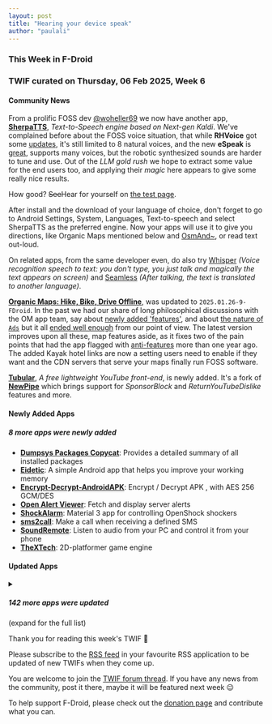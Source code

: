 ```yaml
---
layout: post
title: "Hearing your device speak"
author: "paulali"
---
```


### This Week in F-Droid

### TWIF curated on Thursday, 06 Feb 2025, Week 6

#### Community News
From a prolific FOSS dev [@woheller69](https://search.f-droid.org/?q=woheller69) we now have another app, **[SherpaTTS](https://f-droid.org/packages/org.woheller69.ttsengine)**, _Text\-to\-Speech engine based on Next\-gen Kaldi_. We've complained before about the FOSS voice situation, that while **RHVoice** got some [updates](https://f-droid.org/2024/09/05/twif.html#community-news), it's still limited to 8 natural voices, and the new **eSpeak** is [great](https://f-droid.org/2024/12/19/twif.html#community-news), supports many voices, but the robotic synthesized sounds are harder to tune and use. Out of the _LLM gold rush_ we hope to extract some value for the end users too, and applying their _magic_ here appears to give some really nice results.

How good? ~~See~~Hear for yourself on [the test page](https://rhasspy.github.io/piper-samples).

After install and the download of your language of choice, don't forget to go to Android Settings, System, Languages, Text-to-speech and select SherpaTTS as the preferred engine. Now your apps will use it to give you directions, like Organic Maps mentioned below and [OsmAnd~](https://f-droid.org/packages/net.osmand.plus/), or read text out-loud.

On related apps, from the same developer even, do also try [Whisper](https://f-droid.org/en/packages/org.woheller69.whisper/) _(Voice recognition speech to text: you don't type, you just talk and magically the text appears on screen)_ and [Seamless](https://f-droid.org/en/packages/org.woheller69.seemless) _(After talking, the text is translated to another language)_.

**[Organic Maps: Hike, Bike, Drive Offline](https://f-droid.org/packages/app.organicmaps)**, was updated to `2025.01.26-9-FDroid`. In the past we had our share of long philosophical discussions with the OM app team, say about [newly added 'features'](https://f-droid.org/2023/11/23/twif-fdroid-new-releases-on-ipfs.html#community-news), and about [the nature of `Ads`](https://f-droid.org/2024/01/25/twif.html#community-news) but it all [ended well enough](https://f-droid.org/2024/02/22/twif.html#community-news) from our point of view. The latest version improves upon all these, map features aside, as it fixes two of the pain points that had the app flagged with [anti-features](https://f-droid.org/docs/Anti-Features/) more than one year ago. The added Kayak hotel links are now a setting users need to enable if they want and the CDN servers that serve your maps finally run FOSS software.

**[Tubular](https://f-droid.org/packages/org.polymorphicshade.tubular)**, _A free lightweight YouTube front-end_, is newly added. It's a fork of **[NewPipe](https://f-droid.org/packages/org.schabi.newpipe/)** which brings support for _SponsorBlock_ and _ReturnYouTubeDislike_ features and more.


#### Newly Added Apps
##### 8 more apps were newly added
* **[Dumpsys Packages Copycat](https://f-droid.org/packages/org.rubenpgrady.dpcopycat)**: Provides a detailed summary of all installed packages
* **[Eidetic](https://f-droid.org/packages/io.github.hathibelagal.eidetic)**: A simple Android app that helps you improve your working memory
* **[Encrypt\-Decrypt\-AndroidAPK](https://f-droid.org/packages/com.encrypt.bwt)**: Encrypt / Decrypt APK , with AES 256 GCM/DES
* **[Open Alert Viewer](https://f-droid.org/packages/studio.okcode.open_alert_viewer)**: Fetch and display server alerts
* **[ShockAlarm](https://f-droid.org/packages/de.computerelite.shockalarm)**: Material 3 app for controlling OpenShock shockers
* **[sms2call](https://f-droid.org/packages/dev.n4n5.sms2call)**: Make a call when receiving a defined SMS
* **[SoundRemote](https://f-droid.org/packages/io.github.soundremote)**: Listen to audio from your PC and control it from your phone
* **[TheXTech](https://f-droid.org/packages/ru.wohlsoft.thextech.fdroid)**: 2D\-platformer game engine


#### Updated Apps
<details markdown=1>
<summary><h5>142 more apps were updated</h5> (expand for the full list)</summary>

* **[Activity Manager](https://f-droid.org/packages/com.activitymanager)** was updated to `5.4.12`
* **[addy\.io](https://f-droid.org/packages/host.stjin.anonaddy)** was updated to `v5.5.0`
* **[Alembicons](https://f-droid.org/packages/com.kaanelloed.iconeration)** was updated to `2025.01.02`
* **[Amarok](https://f-droid.org/packages/deltazero.amarok.foss)** was updated to `0.9.3`
* **[Amber](https://f-droid.org/packages/com.greenart7c3.nostrsigner)** was updated to `3.2.0`
* **[AnLinux](https://f-droid.org/packages/exa.lnx.a)** was updated to `6.65 Stable`
* **[ArcaneChat](https://f-droid.org/packages/chat.delta.lite)** was updated to `1.52.1`
* **[Arcticons](https://f-droid.org/packages/com.donnnno.arcticons)** was updated to `12.2.0`
* **[Arcticons Black](https://f-droid.org/packages/com.donnnno.arcticons.light)** was updated to `12.2.0`
* **[Arcticons Day & Night](https://f-droid.org/packages/com.donnnno.arcticons.daynight)** was updated to `12.2.0`
* **[Arcticons Material You](https://f-droid.org/packages/com.donnnno.arcticons.you)** was updated to `12.2.0`
* **[Arx Libertatis](https://f-droid.org/packages/com.arxlibertatis)** was updated to `1.3.5.3`
* **[baresip](https://f-droid.org/packages/com.tutpro.baresip)** was updated to `63.2.5`
* **[baresip\+](https://f-droid.org/packages/com.tutpro.baresip.plus)** was updated to `50.2.4`
* **[Bitcoin Wallet](https://f-droid.org/packages/de.schildbach.wallet)** was updated to `10.24`
* **[Bitcoin Wallet \[testnet3\]](https://f-droid.org/packages/de.schildbach.wallet_test)** was updated to `10.24`
* **[Bura](https://f-droid.org/packages/com.davidtakac.bura)** was updated to `1.7.0`
* **[Canta](https://f-droid.org/packages/org.samo_lego.canta)** was updated to `2.4.0`
* **[Celestia](https://f-droid.org/packages/space.celestia.mobilecelestia)** was updated to `1.7.11`
* **[Cifras o letras](https://f-droid.org/packages/org.gnu.itsmoroto.cifrasoletras)** was updated to `1.3.1`
* **[Ciyue](https://f-droid.org/packages/org.eu.mumulhl.ciyue)** was updated to `1.2.0`
* **[Clauncher](https://f-droid.org/packages/app.clauncher)** was updated to `v5.2.2`
* **[Clipious](https://f-droid.org/packages/com.github.lamarios.clipious)** was updated to `1.22.7`
* **[CodeCatcher](https://f-droid.org/packages/co.ec.cnsyn.codecatcher)** was updated to `1.0.131`
* **[DanXi](https://f-droid.org/packages/io.github.danxi_dev.dan_xi)** was updated to `1.4.7`
* **[Delta Chat](https://f-droid.org/packages/com.b44t.messenger)** was updated to `1.52.1`
* **[Delta Icon Pack](https://f-droid.org/packages/website.leifs.delta.foss)** was updated to `2.0.0`
* **[Dollphone Icon Pack](https://f-droid.org/packages/me.x2gd4.dollphone)** was updated to `1.1.4-hotfix2`
* **[Drinkable](https://f-droid.org/packages/com.moimob.drinkable)** was updated to `1.56.0`
* **[DuckDuckGo Privacy Browser](https://f-droid.org/packages/com.duckduckgo.mobile.android)** was updated to `5.224.0`
* **[Emotic](https://f-droid.org/packages/futuristicgoo.emotic)** was updated to `0.1.7`
* **[Endless Sky](https://f-droid.org/packages/com.github.thewierdnut.endless_mobile)** was updated to `0.10.11-47`
* **[EnforceDoze](https://f-droid.org/packages/com.akylas.enforcedoze)** was updated to `1.7.0`
* **[Ente Auth](https://f-droid.org/packages/io.ente.auth)** was updated to `4.3.2`
* **[ETH & UZH canteens Zürich](https://f-droid.org/packages/ch.famoser.mensa)** was updated to `1.9.2`
* **[Every Door](https://f-droid.org/packages/info.zverev.ilya.every_door)** was updated to `5.4.0`
* **[FairEmail](https://f-droid.org/packages/eu.faircode.email)** was updated to `1.2262`
* **[Fintunes](https://f-droid.org/packages/nl.moeilijkedingen.jellyfinaudioplayer)** was updated to `2.4.3`
* **[FitBook](https://f-droid.org/packages/com.presley.fit_book)** was updated to `1.0.91`
* **[Forkgram](https://f-droid.org/packages/org.forkgram.messenger)** was updated to `11.7.1.0`
* **[FOSDEM 2025 Schedule](https://f-droid.org/packages/info.metadude.android.fosdem.schedule)** was updated to `1.69.1-FOSDEM-Edition`
* **[FOSS Browser](https://f-droid.org/packages/de.baumann.browser)** was updated to `18`
* **[GCompris](https://f-droid.org/packages/net.gcompris.full)** was updated to `25.0`
* **[Geo Share](https://f-droid.org/packages/page.ooooo.geoshare)** was updated to `3.1.0`
* **[GNU Taler Point\-of\-Sale](https://f-droid.org/packages/net.taler.merchantpos)** was updated to `0.2.9`
* **[Green: Bitcoin Wallet](https://f-droid.org/packages/com.greenaddress.greenbits_android_wallet)** was updated to `4.1.4`
* **[Habit\-Maker](https://f-droid.org/packages/com.dessalines.habitmaker)** was updated to `0.0.15`
* **[Healthy Battery Charging](https://f-droid.org/packages/biz.binarysolutions.healthybatterycharging)** was updated to `2.0.14`
* **[I2P](https://f-droid.org/packages/net.i2p.android.router)** was updated to `2.7.1`
* **[Immich](https://f-droid.org/packages/app.alextran.immich)** was updated to `1.125.6`
* **[Infomaniak Mail](https://f-droid.org/packages/com.infomaniak.mail)** was updated to `1.7.1`
* **[Journal](https://f-droid.org/packages/com.isaakhanimann.journal)** was updated to `11.7`
* **[Kanji Dojo](https://f-droid.org/packages/ua.syt0r.kanji.fdroid)** was updated to `2.1.5`
* **[KeePassVault](https://f-droid.org/packages/com.ivanovsky.passnotes)** was updated to `1.12.0`
* **[Kepler\-App](https://f-droid.org/packages/de.keplerchemnitz.kepler_app)** was updated to `2.10.0`
* **[kitshn \(for Tandoor\)](https://f-droid.org/packages/de.kitshn.android)** was updated to `1.0.0-alpha.18`
* **[knkpanime](https://f-droid.org/packages/com.example.knkpanime)** was updated to `1.1.7`
* **[Kuaizi IME](https://f-droid.org/packages/org.crazydan.studio.app.ime.kuaizi)** was updated to `3.0.2`
* **[Kwik EFIS](https://f-droid.org/packages/player.efis.pfd)** was updated to `7.03`
* **[Ladefuchs](https://f-droid.org/packages/app.ladefuchs.android)** was updated to `3.1.9`
* **[LibreTube](https://f-droid.org/packages/com.github.libretube)** was updated to `0.27.0`
* **[Lissen: Audiobookshelf client](https://f-droid.org/packages/org.grakovne.lissen)** was updated to `1.2.8`
* **[Material Notes](https://f-droid.org/packages/com.maelchiotti.localmaterialnotes)** was updated to `1.12.1`
* **[Mill](https://f-droid.org/packages/com.calcitem.sanmill)** was updated to `5.9.1`
* **[MoeMemos](https://f-droid.org/packages/me.mudkip.moememos)** was updated to `0.8.4`
* **[Money Manager Ex](https://f-droid.org/packages/com.money.manager.ex)** was updated to `2025.01.31`
* **[MPD](https://f-droid.org/packages/org.musicpd)** was updated to `0.23.17`
* **[My Expenses](https://f-droid.org/packages/org.totschnig.myexpenses)** was updated to `3.9.4`
* **[NeoStumbler](https://f-droid.org/packages/xyz.malkki.neostumbler.fdroid)** was updated to `1.5.0`
* **[neutriNote CE](https://f-droid.org/packages/com.appmindlab.nano)** was updated to `4.5.5`
* **[Nextcloud Dev](https://f-droid.org/packages/com.nextcloud.android.beta)** was updated to `20250131`
* **[Nextcloud Tables](https://f-droid.org/packages/it.niedermann.nextcloud.tables)** was updated to `2.0.2`
* **[NextGIS Mobile](https://f-droid.org/packages/com.nextgis.mobile)** was updated to `2.9.1`
* **[NextPush](https://f-droid.org/packages/org.unifiedpush.distributor.nextpush)** was updated to `2.1.3`
* **[NFC Alarm Clock](https://f-droid.org/packages/com.nfcalarmclock)** was updated to `12.5.3`
* **[NotallyX \- Quick Notes/Tasks](https://f-droid.org/packages/com.philkes.notallyx)** was updated to `7.0.0`
* **[NOVA Video Player](https://f-droid.org/packages/org.courville.nova)** was updated to `6.3.26`
* **[Obtainium](https://f-droid.org/packages/dev.imranr.obtainium.fdroid)** was updated to `1.1.40`
* **[OnePlus Flash Control](https://f-droid.org/packages/com.bartixxx.opflashcontrol)** was updated to `1.3.6`
* **[openHAB](https://f-droid.org/packages/org.openhab.habdroid)** was updated to `3.17.1`
* **[Openreads](https://f-droid.org/packages/software.mdev.bookstracker)** was updated to `2.8.0`
* **[Orgzly Revived](https://f-droid.org/packages/com.orgzlyrevived)** was updated to `1.8.36`
* **[Orion Viewer \- Pdf & Djvu](https://f-droid.org/packages/universe.constellation.orion.viewer)** was updated to `0.95.5`
* **[P2Play \- Peertube client](https://f-droid.org/packages/org.libre.agosto.p2play)** was updated to `0.8.3`
* **[Pachli for Mastodon](https://f-droid.org/packages/app.pachli)** was updated to `2.9.2`
* **[Petals](https://f-droid.org/packages/br.com.colman.petals)** was updated to `3.35.2`
* **[Phocid](https://f-droid.org/packages/org.sunsetware.phocid)** was updated to `20250130`
* **[Photok](https://f-droid.org/packages/dev.leonlatsch.photok)** was updated to `1.8.0`
* **[Pixelix](https://f-droid.org/packages/com.daniebeler.pfpixelix)** was updated to `3.4.0`
* **[Pixiv for Muzei 3](https://f-droid.org/packages/com.antony.muzei.pixiv)** was updated to `3.8.0`
* **[Play NotePad](https://f-droid.org/packages/com.mshdabiola.playnotepad.foss)** was updated to `1.3.7`
* **[plees\-tracker](https://f-droid.org/packages/hu.vmiklos.plees_tracker)** was updated to `25.2`
* **[Podcini\.X \- Podcast instrument](https://f-droid.org/packages/ac.mdiq.podcini.X)** was updated to `8.3.2`
* **[Polaris](https://f-droid.org/packages/agersant.polaris)** was updated to `0.10.0`
* **[Prayer Book](https://f-droid.org/packages/io.jozo.prayerbook)** was updated to `0.7.1`
* **[Privacy Browser](https://f-droid.org/packages/com.stoutner.privacybrowser.standard)** was updated to `3.19.3`
* **[QRAlarm](https://f-droid.org/packages/com.sweak.qralarm)** was updated to `2.4.2`
* **[QRshare](https://f-droid.org/packages/com.wchung.qrshare)** was updated to `1.0.16`
* **[QuickWeather](https://f-droid.org/packages/com.ominous.quickweather)** was updated to `2.7.6`
* **[Quillpad](https://f-droid.org/packages/io.github.quillpad)** was updated to `1.4.23`
* **[Quote Unquote](https://f-droid.org/packages/com.github.jameshnsears.quoteunquote)** was updated to `4.48.1-fdroid`
* **[Rank\-My\-Favs](https://f-droid.org/packages/com.dessalines.rankmyfavs)** was updated to `0.6.7`
* **[Reader for Selfoss](https://f-droid.org/packages/bou.amine.apps.readerforselfossv2.android)** was updated to `125010291-github`
* **[RiMusic](https://f-droid.org/packages/it.fast4x.rimusic)** was updated to `0.6.69`
* **[Sapio](https://f-droid.org/packages/com.klee.sapio)** was updated to `1.6.6`
* **[ScanBridge](https://f-droid.org/packages/io.github.chrisimx.scanbridge)** was updated to `1.1.0`
* **[sing\-box](https://f-droid.org/packages/io.nekohasekai.sfa)** was updated to `1.11.0`
* **[SkyTube](https://f-droid.org/packages/free.rm.skytube.oss)** was updated to `2.993`
* **[SkyTube Legacy](https://f-droid.org/packages/free.rm.skytube.legacy.oss)** was updated to `2.993`
* **[SMASH — Smart Mobile App for Surveyor's Happiness](https://f-droid.org/packages/eu.hydrologis.smash)** was updated to `1.9.5`
* **[SpamBlocker \(Call & SMS\)](https://f-droid.org/packages/spam.blocker)** was updated to `4.3`
* **[Standard Notes](https://f-droid.org/packages/com.standardnotes)** was updated to `3.195.25`
* **[Sunup](https://f-droid.org/packages/org.unifiedpush.distributor.sunup)** was updated to `1.0.1`
* **[Table Habit](https://f-droid.org/packages/io.github.friesi23.mhabit)** was updated to `1.15.4`
* **[Tailscale](https://f-droid.org/packages/com.tailscale.ipn)** was updated to `1.80.0-t4f4686503-gb1405a1d1`
* **[Taler Wallet](https://f-droid.org/packages/net.taler.wallet.fdroid)** was updated to `0.14.3`
* **[Tarnhelm](https://f-droid.org/packages/cn.ac.lz233.tarnhelm)** was updated to `1.7.0`
* **[Tarock Palčka](https://f-droid.org/packages/si.palcka.tarok)** was updated to `1.0.7`
* **[Tasks\.org: Open\-source To\-Do Lists & Reminders](https://f-droid.org/packages/org.tasks)** was updated to `14.4.6`
* **[The Life](https://f-droid.org/packages/org.hlwd.bible_multi_the_life)** was updated to `1.30.0`
* **[Tilde Friends](https://f-droid.org/packages/com.unprompted.tildefriends.fdroid)** was updated to `0.0.27`
* **[Todo](https://f-droid.org/packages/com.k.todo)** was updated to `1.5.3`
* **[Traditional T9](https://f-droid.org/packages/io.github.sspanak.tt9)** was updated to `44.0`
* **[trale](https://f-droid.org/packages/de.quantumphysique.trale)** was updated to `0.9.1`
* **[Träwelldroid](https://f-droid.org/packages/de.hbch.traewelling)** was updated to `2.17.9`
* **[Tuta Calendar](https://f-droid.org/packages/de.tutao.calendar)** was updated to `261.250116.0`
* **[Tuta Mail](https://f-droid.org/packages/de.tutao.tutanota)** was updated to `266.250131.0`
* **[Twili Recipes](https://f-droid.org/packages/net.curiana.recipes)** was updated to `0.2.3`
* **[Unciv](https://f-droid.org/packages/com.unciv.app)** was updated to `4.15.7`
* **[venera](https://f-droid.org/packages/com.github.wgh136.venera)** was updated to `1.2.3`
* **[Vespucci](https://f-droid.org/packages/de.blau.android)** was updated to `20.2.3.0`
* **[VoIP\.ms SMS](https://f-droid.org/packages/net.kourlas.voipms_sms)** was updated to `0.6.32-fdroid`
* **[Voyager for Lemmy](https://f-droid.org/packages/app.vger.voyager)** was updated to `2.24.0`
* **[Weather Forecast](https://f-droid.org/packages/uk.org.boddie.android.weatherforecast)** was updated to `1.7.3`
* **[Weechat\-Android](https://f-droid.org/packages/com.ubergeek42.WeechatAndroid)** was updated to `1.10`
* **[Welefon](https://f-droid.org/packages/de.wivewa.dialer)** was updated to `1.6.0`
* **[WhatSave](https://f-droid.org/packages/com.simplified.wsstatussaver)** was updated to `2.0.0 (F-Droid)`
* **[XiVPN](https://f-droid.org/packages/io.github.exclude0122.xivpn)** was updated to `1.2.2`
* **[Xtra](https://f-droid.org/packages/com.github.andreyasadchy.xtra)** was updated to `2.41.2`
* **[Zimly S3 Backup](https://f-droid.org/packages/app.zimly.backup)** was updated to `2.0.0`
* **[µLauncher](https://f-droid.org/packages/de.jrpie.android.launcher)** was updated to `0.0.21`
* **[聚在工大](https://f-droid.org/packages/com.hfut.schedule)** was updated to `4.13.4.2`

</details>

Thank you for reading this week's TWIF 🙂

Please subscribe to the [RSS feed](https://f-droid.org/feed.xml) in your favourite RSS application to be updated of new TWIFs when they come up.

You are welcome to join the [TWIF forum thread](https://forum.f-droid.org/t/new-twif-submission-thread/23546). If you have any news from the community, post it there, maybe it will be featured next week 😉

To help support F-Droid, please check out the [donation page](https://f-droid.org/donate/) and contribute what you can.

